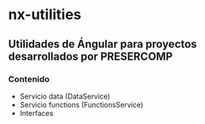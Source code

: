 # nx-utilities

## Utilidades de Ángular para proyectos desarrollados por PRESERCOMP

### Contenido

- Servicio data (DataService)
- Servicio functions (FunctionsService)
- Interfaces
